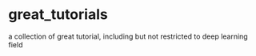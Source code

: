# great_tutorials
a collection of great tutorial, including but not restricted to deep learning field
